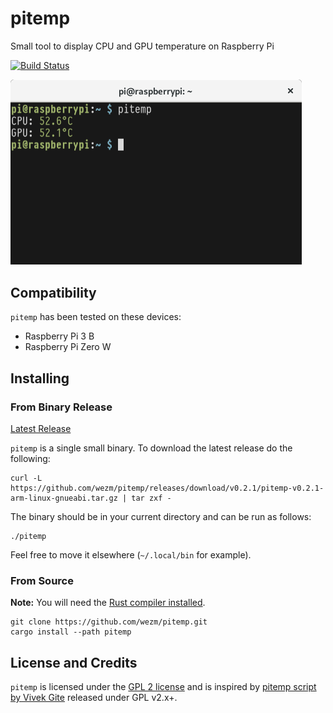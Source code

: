 # pitemp

Small tool to display CPU and GPU temperature on Raspberry Pi

[![Build Status](https://api.cirrus-ci.com/github/wezm/pitemp.svg)](https://cirrus-ci.com/github/wezm/pitemp)

<img src="https://raw.githubusercontent.com/wezm/pitemp/master/screenshot.png" alt="Screenshot of pitemp in a terminal window" width="466" />

## Compatibility

`pitemp` has been tested on these devices:

* Raspberry Pi 3 B
* Raspberry Pi Zero W

## Installing

### From Binary Release

[Latest Release][release]

`pitemp` is a single small binary. To download the latest release do the following:

    curl -L https://github.com/wezm/pitemp/releases/download/v0.2.1/pitemp-v0.2.1-arm-linux-gnueabi.tar.gz | tar zxf -

The binary should be in your current directory and can be run as follows:

    ./pitemp

Feel free to move it elsewhere (`~/.local/bin` for example).

### From Source

**Note:** You will need the [Rust compiler installed][rust].

    git clone https://github.com/wezm/pitemp.git
    cargo install --path pitemp

## License and Credits

`pitemp` is licensed under the [GPL 2 license][license] and is inspired by
[pitemp script by Vivek Gite][nixcraft] released under GPL v2.x+.

[rust]: https://www.rust-lang.org/en-US/install.html
[nixcraft]: https://www.cyberciti.biz/faq/linux-find-out-raspberry-pi-gpu-and-arm-cpu-temperature-command/
[release]: https://github.com/wezm/pitemp/releases/latest
[license]: https://github.com/wezm/pitemp/blob/master/LICENSE
